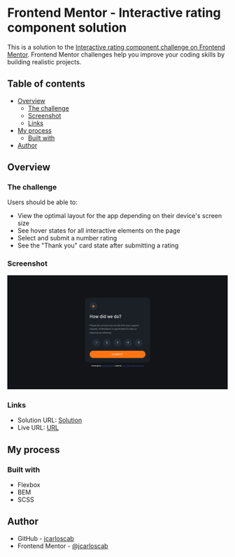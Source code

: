 # Frontend Mentor - Interactive rating component solution

This is a solution to the [Interactive rating component challenge on Frontend Mentor](https://www.frontendmentor.io/challenges/interactive-rating-component-koxpeBUmI). Frontend Mentor challenges help you improve your coding skills by building realistic projects.

## Table of contents

- [Overview](#overview)
  - [The challenge](#the-challenge)
  - [Screenshot](#screenshot)
  - [Links](#links)
- [My process](#my-process)
  - [Built with](#built-with)
- [Author](#author)

## Overview

### The challenge

Users should be able to:

- View the optimal layout for the app depending on their device's screen size
- See hover states for all interactive elements on the page
- Select and submit a number rating
- See the "Thank you" card state after submitting a rating

### Screenshot

![Screenshot](./images/screenshot.png)

### Links

- Solution URL: [Solution](https://www.frontendmentor.io/solutions/interactiveratingcomponentmain-leSHcTbVkN)
- Live URL: [URL](https://jcarloscab.github.io/interactive-rating-component-main/)

## My process

### Built with

- Flexbox
- BEM
- SCSS

## Author

- GitHub - [jcarloscab](https://github.com/jcarloscab)
- Frontend Mentor - [@jcarloscab](https://www.frontendmentor.io/profile/jcarloscab)
